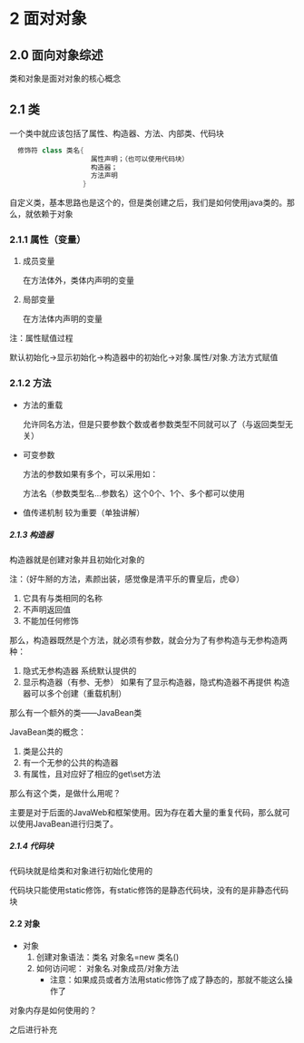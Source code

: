 <!--
 * @Author: your name
 * @Date: 2020-04-18 14:11:31
 * @LastEditTime: 2020-04-21 11:55:45
 * @LastEditors: Please set LastEditors
 * @Description: In User Settings Edit
 * @FilePath: \docs\1.basics\1.java-basic\18-面对对象.md
 -->
# 2 面对对象

## 2.0 面向对象综述

类和对象是面对对象的核心概念

## 2.1 类

一个类中就应该包括了属性、构造器、方法、内部类、代码块

```java
  修饰符 class 类名{
                    属性声明；（也可以使用代码块）
                    构造器；
                    方法声明
                  }
```
自定义类，基本思路也是这个的，但是类创建之后，我们是如何使用java类的。那么，就依赖于对象

### 2.1.1 属性（变量）

1. 成员变量 
   
   在方法体外，类体内声明的变量

2. 局部变量
   
   在方法体内声明的变量

注：属性赋值过程

  默认初始化→显示初始化→构造器中的初始化→对象.属性/对象.方法方式赋值

### 2.1.2 方法

* 方法的重载
  
  允许同名方法，但是只要参数个数或者参数类型不同就可以了（与返回类型无关）

* 可变参数
  
  方法的参数如果有多个，可以采用如：

  方法名（参数类型名...参数名）这个0个、1个、多个都可以使用

* 值传递机制
  较为重要（单独讲解）

##### 2.1.3 构造器

构造器就是创建对象并且初始化对象的

注：（好牛掰的方法，素颜出装，感觉像是清平乐的曹皇后，虎:smile:）

1. 它具有与类相同的名称
2. 不声明返回值
3. 不能加任何修饰

那么，构造器既然是个方法，就必须有参数，就会分为了有参构造与无参构造两种：

1. 隐式无参构造器
   系统默认提供的
2. 显示构造器（有参、无参）
   如果有了显示构造器，隐式构造器不再提供
   构造器可以多个创建（重载机制）

那么有一个额外的类——JavaBean类

JavaBean类的概念：
1. 类是公共的
2. 有一个无参的公共的构造器
3. 有属性，且对应好了相应的get\set方法

那么有这个类，是做什么用呢？

主要是对于后面的JavaWeb和框架使用。因为存在着大量的重复代码，那么就可以使用JavaBean进行归类了。

##### 2.1.4 代码块

代码块就是给类和对象进行初始化使用的

代码块只能使用static修饰，有static修饰的是静态代码块，没有的是非静态代码块

































































#### 2.2 对象

* 对象
   1. 创建对象语法：类名 对象名=new 类名()
   2. 如何访问呢：  对象名.对象成员/对象方法
      - 注意：如果成员或者方法用static修饰了成了静态的，那就不能这么操作了

对象内存是如何使用的？

之后进行补充

